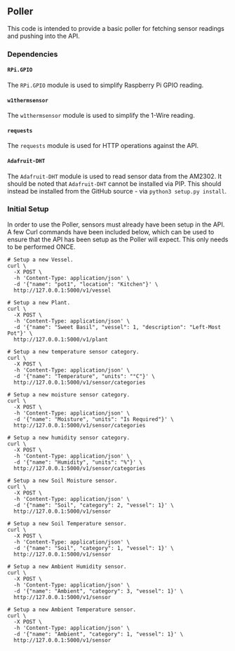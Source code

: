 ## Poller

This code is intended to provide a basic poller for fetching sensor readings
and pushing into the API.

### Dependencies

#### `RPi.GPIO`

The `RPi.GPIO` module is used to simplify Raspberry Pi GPIO reading.

#### `w1thermsensor`

The `w1thermsensor` module is used to simplify the 1-Wire reading.

#### `requests`

The `requests` module is used for HTTP operations against the API.

#### `Adafruit-DHT`

The `Adafruit-DHT` module is used to read sensor data from the AM2302. It should
be noted that `Adafruit-DHT` cannot be installed via PIP. This should instead be
installed from the GitHub source - via `python3 setup.py install`.

### Initial Setup

In order to use the Poller, sensors must already have been setup in the API.
A few Curl commands have been included below, which can be used to ensure that
the API has been setup as the Poller will expect. This only needs to be
performed ONCE.

```
# Setup a new Vessel.
curl \
  -X POST \
  -h 'Content-Type: application/json' \
  -d '{"name": "pot1", "location": "Kitchen"}' \
  http://127.0.0.1:5000/v1/vessel

# Setup a new Plant.
curl \
  -X POST \
  -h 'Content-Type: application/json' \
  -d '{"name": "Sweet Basil", "vessel": 1, "description": "Left-Most Pot"}' \
  http://127.0.0.1:5000/v1/plant

# Setup a new temperature sensor category.
curl \
  -X POST \
  -h 'Content-Type: application/json' \
  -d '{"name": "Temperature", "units": "°C"}' \
  http://127.0.0.1:5000/v1/sensor/categories

# Setup a new moisture sensor category.
curl \
  -X POST \
  -h 'Content-Type: application/json' \
  -d '{"name": "Moisture", "units": "Is Required"}' \
  http://127.0.0.1:5000/v1/sensor/categories

# Setup a new humidity sensor category.
curl \
  -X POST \
  -h 'Content-Type: application/json' \
  -d '{"name": "Humidity", "units": "%"}' \
  http://127.0.0.1:5000/v1/sensor/categories

# Setup a new Soil Moisture sensor.
curl \
  -X POST \
  -h 'Content-Type: application/json' \
  -d '{"name": "Soil", "category": 2, "vessel": 1}' \
  http://127.0.0.1:5000/v1/sensor

# Setup a new Soil Temperature sensor.
curl \
  -X POST \
  -h 'Content-Type: application/json' \
  -d '{"name": "Soil", "category": 1, "vessel": 1}' \
  http://127.0.0.1:5000/v1/sensor

# Setup a new Ambient Humidity sensor.
curl \
  -X POST \
  -h 'Content-Type: application/json' \
  -d '{"name": "Ambient", "category": 3, "vessel": 1}' \
  http://127.0.0.1:5000/v1/sensor

# Setup a new Ambient Temperature sensor.
curl \
  -X POST \
  -h 'Content-Type: application/json' \
  -d '{"name": "Ambient", "category": 1, "vessel": 1}' \
  http://127.0.0.1:5000/v1/sensor
```
